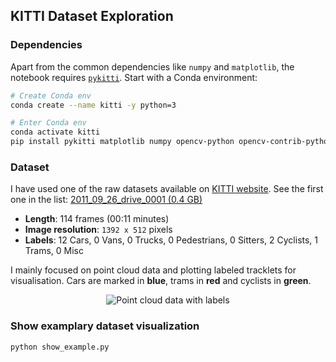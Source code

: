 ## KITTI Dataset Exploration
### Dependencies
Apart from the common dependencies like `numpy` and `matplotlib`,
the notebook requires [`pykitti`](https://github.com/utiasSTARS/pykitti).
Start with a Conda environment:
```bash
# Create Conda env
conda create --name kitti -y python=3

# Enter Conda env
conda activate kitti
pip install pykitti matplotlib numpy opencv-python opencv-contrib-python
```

### Dataset
I have used one of the raw datasets available on [KITTI website](http://www.cvlibs.net/datasets/kitti/raw_data.php).
See the first one in the list:
[2011_09_26_drive_0001 (0.4 GB)](http://kitti.is.tue.mpg.de/kitti/raw_data/2011_09_26_drive_0001/2011_09_26_drive_0001_sync.zip)

* **Length**: 114 frames (00:11 minutes)
* **Image resolution**: `1392 x 512` pixels
* **Labels**: 12 Cars, 0 Vans, 0 Trucks, 0 Pedestrians, 0 Sitters, 2 Cyclists, 1 Trams, 0 Misc

I mainly focused on point cloud data and plotting labeled tracklets for visualisation.
Cars are marked in **blue**, trams in **red** and cyclists in **green**.
<p align="center">
  <img src="pcl_data.gif" alt="Point cloud data with labels"/>
</p>

### Show examplary dataset visualization
```bash
python show_example.py
```